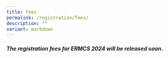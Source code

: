 ```yaml
---
title: Fees
permalink: /registration/fees/
description: ""
variant: markdown
---
```

#####   The registration fees for ERMCS 2024 will be released soon.
	
